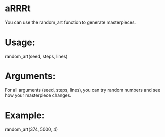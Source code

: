 # aRRRt
You can use the random_art function to generate masterpieces. 

# Usage: 
random_art(seed, steps, lines)

# Arguments: 
For all arguments (seed, steps, lines), you can try random numbers and see how your masterpiece changes. 

# Example: 
random_art(374, 5000, 4)
